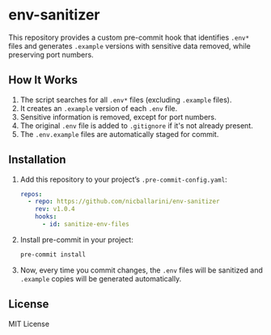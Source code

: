 # env-sanitizer

This repository provides a custom pre-commit hook that identifies `.env*` files and generates `.example` versions with sensitive data removed, while preserving port numbers.

## How It Works

1. The script searches for all `.env*` files (excluding `.example` files).
2. It creates an `.example` version of each `.env` file.
3. Sensitive information is removed, except for port numbers.
4. The original `.env` file is added to `.gitignore` if it's not already present.
5. The `.env.example` files are automatically staged for commit.

## Installation

1. Add this repository to your project’s `.pre-commit-config.yaml`:

    ```yaml
    repos:
      - repo: https://github.com/nicballarini/env-sanitizer
        rev: v1.0.4
        hooks:
          - id: sanitize-env-files
    ```

2. Install pre-commit in your project:

    ```bash
    pre-commit install
    ```

3. Now, every time you commit changes, the `.env` files will be sanitized and `.example` copies will be generated automatically.

## License

MIT License
